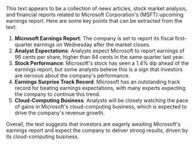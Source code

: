 This text appears to be a collection of news articles, stock market analysis, and financial reports related to Microsoft Corporation's (MSFT) upcoming earnings report. Here are some key points that can be extracted from the text:

1. **Microsoft Earnings Report**: The company is set to report its fiscal first-quarter earnings on Wednesday after the market closes.
2. **Analyst Expectations**: Analysts expect Microsoft to report earnings of 96 cents per share, higher than 84 cents in the same quarter last year.
3. **Stock Performance**: Microsoft's stock has seen a 1.4% dip ahead of the earnings report, but some analysts believe this is a sign that investors are nervous about the company's performance.
4. **Earnings Surprise Track Record**: Microsoft has an outstanding track record for beating earnings expectations, with many experts expecting the company to continue this trend.
5. **Cloud-Computing Business**: Analysts will be closely watching the pace of gains in Microsoft's cloud-computing business, which is expected to drive the company's revenue growth.

Overall, the text suggests that investors are eagerly awaiting Microsoft's earnings report and expect the company to deliver strong results, driven by its cloud-computing business.